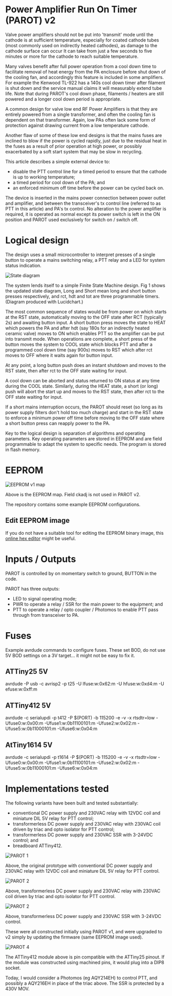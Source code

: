 # Power Amplifier Run On Timer (PAROT) v2

Valve power amplifiers should not be put into 'transmit' mode until the cathode is at sufficient temperature, especially for coated cathode tubes (most commonly used on indirectly heated cathodes), as damage to the cathode surface can occur It can take from just a few seconds to five minutes or more for the cathode to reach suitable temperature.

Many valves benefit after full power operation from a cool down time to facilitate removal of heat energy from the PA enclosure before shut down of the cooling fan, and accordingly this feature is included in some amplifiers. For example the Kenwood TL-922 has a 140s cool down timer after filament is shut down and the service manual claims it will measurably extend tube life. Note that during PAROT's cool down phase, filaments / heaters are still powered and a longer cool down period is appropriate.

A common design for valve low end RF Power Amplifiers is that they are entirely powered from a single transformer, and often the cooling fan is dependent on that transformer. Again, low PAs often lack some form of protection against drawing current from a low temperature cathode.

Another flaw of some of these low end designs is that the mains fuses are inclined to blow if the power is cycled rapidly, just due to the residual heat in the fuses as a result of prior operation at high power, or possibly exacerbated by a soft start system that may be slow in recycling.

This article describes a simple external device to:

- disable the PTT control line for a timed period to ensure that the cathode is up to working temperature;
- a timed period for cool down of the PA; and
- an enforced minimum off time before the power can be cycled back on.

The device is inserted in the mains power connection between power outlet and amplifier, and between the transceiver's tx control line (referred to as PTT in this article) and PA's tx control. No alteration to the power amplifier is required, it is operated as normal except its power switch is left in the ON position and PAROT used exclusively for switch on / switch off.

# Logical design
The design uses a small microcontroller to interpret presses of a single button to operate a mains switching relay, a PTT relay and a LED for system status indication.

![State diagram](doc/sd02.png)

The system lends itself to a simple Finite State Machine design. Fig 1 shows the updated state diagram, Long and Short mean long and short button presses respectively, and rct, hdt and tot are three programmable timers. (Diagram produced with Lucidchart.)

The most common sequence of states would be from power on which starts at the RST state, automatically moving to the OFF state after RCT (typically 2s) and awaiting button input. A short button press moves the state to HEAT which powers the PA and after hdt (say 180s for an indirectly heated ceramic valve) moves to ON which enables PTT so the amplifier can be put into transmit mode. When operations are complete, a short press of the button moves the system to COOL state which blocks PTT and after a programmed cool down time (say 900s) moves to RST which after rct moves to OFF where it waits again for button input.

At any point, a long button push does an instant shutdown and moves to the RST state, then after rct to the OFF state waiting for input.

A cool down can be aborted and status returned to ON status at any time during the COOL state. Similarly, during the HEAT state, a short (or long) push will abort the start up and moves to the RST state, then after rct to the OFF state waiting for input.

If a short mains interruption occurs, the PAROT should reset (so long as its power supply filters don't hold too much charge) and start in the RST state to enforce a minimum power off time before moving to the OFF state where a short button press can reapply power to the PA.

Key to the logical design is separation of algorithms and operating parameters. Key operating parameters are stored in EEPROM and are field programmable to adapt the system to specific needs. The program is stored in flash memory.

# EEPROM

![EEPROM v1 map](doc/EEPROMv1.png)

Above is the EEPROM map. Field ckadj is not used in PAROT v2.

The repository contains some example EEPROM configurations.

## Edit EEPROM image

If you do not have a suitable tool for editing the EEPROM binary image, this <a href="https://hexed.it/" target="_blank">online hex editor</a> might be useful.

# Inputs / Outputs

PAROT is controlled by on momentary switch to ground, BUTTON in the code.

PAROT has three outputs:

- LED to signal operating mode;
- PWR to operate a relay / SSR for the main power to the equipment; and
- PTT to operate a relay / opto coupler / Photomos to enable PTT pass through from transceiver to PA.

# Fuses

Example avrdude commands to configure fuses. These set BOD, do not use 5V BOD settings on a 3V target... it might not be easy to fix it.

## ATTiny25 5V

avrdude -P usb -c avrisp2 -p t25 -U lfuse:w:0x62:m -U hfuse:w:0xd4:m -U efuse:w:0xff:m

## ATTiny412 5V

avrdude -c serialupdi -p t412 -P $(PORT) -b 115200 -e -v -x rtsdtr=low -Ufuse0:w:0x00:m -Ufuse1:w:0b11100101:m -Ufuse2:w:0x02:m -Ufuse5:w:0b11000101:m -Ufuse6:w:0x04:m

## AtTiny1614 5V

avrdude -c serialupdi -p t1614 -P $(PORT) -b 115200 -e -v -x rtsdtr=low -Ufuse0:w:0x00:m -Ufuse1:w:0b11100101:m -Ufuse2:w:0x02:m -Ufuse5:w:0b11000101:m -Ufuse6:w:0x04:m

# Implementations tested

The following variants have been built and tested substantially:
- conventional DC power supply and 230VAC relay with 12VDC coil and miniature DIL 5V relay for PTT control;
- transformerless DC power supply and 230VAC relay with 230VAC coil driven by triac and opto isolator for PTT control;
- transformerless DC power supply and 230VAC SSR with 3-24VDC control; and
- breadboard ATTiny412.

![PAROT 1](doc/parot100.jpg "The original prototype with conventional DC power supply and 230VAC relay with 12VDC coil and miniature DIL 5V relay for PTT control.")

Above, the original prototype with conventional DC power supply and 230VAC relay with 12VDC coil and miniature DIL 5V relay for PTT control.

![PAROT 2](doc/parot102.jpg "Transformerless DC power supply and 230VAC relay with 230VAC coil driven by triac and opto isolator for PTT control.")

Above, transformerless DC power supply and 230VAC relay with 230VAC coil driven by triac and opto isolator for PTT control.

![PAROT 2](doc/parot108.jpg "Transformerless DC power supply and 230VAC SSR with 3-24VDC control.")

Above, transformerless DC power supply and 230VAC SSR with 3-24VDC control.

These were all constructed initially using PAROT v1, and were upgraded to v2 simply by updating the firmware (same EEPROM image used).

![PAROT 4](doc/parot110.jpg "ATTiny412 module is pin compatible with the ATTiny25 pinout.")

The ATTiny412 module above is pin compatible with the ATTiny25 pinout. If the module was constructed using machined pins, it would plug into a DIP8 socket.

Today, I would consider a Photomos (eg AQY214EH) to control PTT, and possibly a AQY216EH in place of the triac above. The SSR is protected by a 430V MOV.


